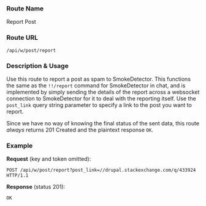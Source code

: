 ### Route Name
Report Post

### Route URL

    /api/w/post/report

### Description & Usage
Use this route to report a post as spam to SmokeDetector. This functions the same as the `!!/report` command for SmokeDetector in chat, and is implemented by simply sending the details of the report across a websocket connection to SmokeDetector for it to deal with the reporting itself. Use the `post_link` query string parameter to specify a link to the post you want to report.

Since we have no way of knowing the final status of the sent data, this route *always* returns 201 Created and the plaintext response `OK`.

### Example
**Request** (key and token omitted):

    POST /api/w/post/report?post_link=//drupal.stackexchange.com/q/433924 HTTP/1.1

**Response** (status 201):

    OK